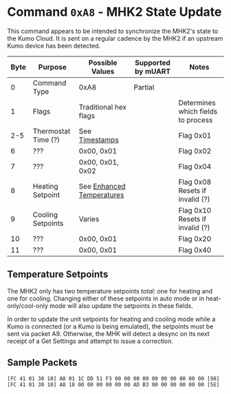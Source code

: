 # Command `0xA8` - MHK2 State Update

This command appears to be intended to synchronize the MHK2's state to the Kumo Cloud. It is sent on a regular cadence by
the MHK2 if an upstream Kumo device has been detected.

| Byte | Purpose                | Possible Values                   | Supported by mUART | Notes                               |
|------|------------------------|-----------------------------------|--------------------|-------------------------------------|
| 0    | Command Type           | 0xA8                              | Partial            |                                     |
| 1    | Flags                  | Traditional hex flags             |                    | Determines which fields to process  |
| 2-5  | Thermostat Time (?)    | See [Timestamps][timestamp]       |                    | Flag 0x01                           |
| 6    | ???                    | 0x00, 0x01                        |                    | Flag 0x02                           |
| 7    | ???                    | 0x00, 0x01, 0x02                  |                    | Flag 0x04                           |
| 8    | Heating Setpoint       | See [Enhanced Temperatures][temp] |                    | Flag 0x08<br/>Resets if invalid (?) |
| 9    | Cooling Setpoints      | Varies                            |                    | Flag 0x10<br/>Resets if invalid (?) |
| 10   | ???                    | 0x00, 0x01                        |                    | Flag 0x20                           |
| 11   | ???                    | 0x00, 0x01                        |                    | Flag 0x40                           |

[timestamp]: ../../data-types/timestamps.md
[temp]: ../../data-types/temperature-units.md#enhanced-temperatures

## Temperature Setpoints

The MHK2 only has two temperature setpoints *total*: one for heating and one for cooling. Changing either of these setpoints
in auto mode or in heat-only/cool-only mode will also update the setpoints in these fields.

In order to update the unit setpoints for heating and cooling mode while a Kumo is connected (or a Kumo is being emulated), the
setpoints must be sent via packet A9. Otherwise, the MHK will detect a desync on its next receipt of a Get Settings and attempt
to issue a correction.

## Sample Packets

```
[FC 41 01 30 10] A8 01 1C DD 51 F3 00 00 00 00 00 00 00 00 00 00 [98]
[FC 41 01 30 10] A8 18 00 00 00 00 00 00 AD B3 00 00 00 00 00 00 [5E]
```

